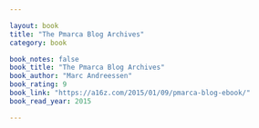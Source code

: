 ```yaml
---

layout: book
title: "The Pmarca Blog Archives"
category: book

book_notes: false
book_title: "The Pmarca Blog Archives"
book_author: "Marc Andreessen"
book_rating: 9
book_link: "https://a16z.com/2015/01/09/pmarca-blog-ebook/"
book_read_year: 2015

---
```

